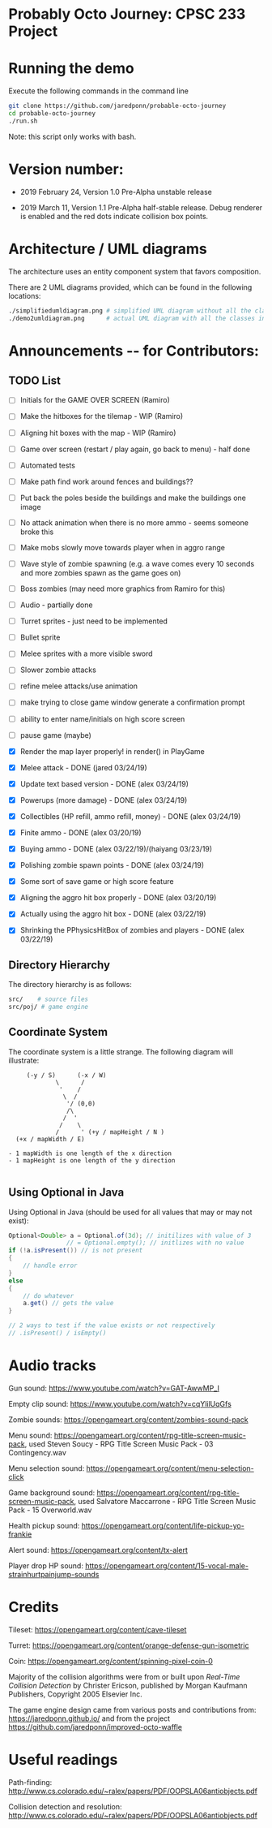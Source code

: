 # Probably Octo Journey: CPSC 233 Project


# Running the demo
Execute the following commands in the command line

```bash
git clone https://github.com/jaredponn/probable-octo-journey
cd probable-octo-journey
./run.sh 
```

Note: this script only works with bash.

# Version number:
- 2019 February 24, Version 1.0 Pre-Alpha unstable release

- 2019 March 11, Version 1.1 Pre-Alpha half-stable release. Debug renderer is enabled and the red dots indicate collision box points.


# Architecture / UML diagrams
The architecture uses an entity component system that favors composition.

There are 2 UML diagrams provided, which can be found in the following locations:
```bash
./simplifiedumldiagram.png # simplified UML diagram without all the classes
./demo2umldiagram.png      # actual UML diagram with all the classes in it
```

# Announcements -- for Contributors:

## TODO List
- [ ] Initials for the GAME OVER SCREEN (Ramiro)
- [ ] Make the hitboxes for the tilemap - WIP (Ramiro)
- [ ] Aligning hit boxes with the map - WIP (Ramiro)
- [ ] Game over screen (restart / play again, go back to menu) - half done
- [ ] Automated tests
- [ ] Make path find work around fences and buildings??
- [ ] Put back the poles beside the buildings and make the buildings one image
- [ ] No attack animation when there is no more ammo - seems someone broke this
- [ ] Make mobs slowly move towards player when in aggro range 
- [ ] Wave style of zombie spawning (e.g. a wave comes every 10 seconds and more zombies spawn as the game goes on)
- [ ] Boss zombies (may need more graphics from Ramiro for this)
- [ ] Audio - partially done
- [ ] Turret sprites - just need to be implemented
- [ ] Bullet sprite
- [ ] Melee sprites with a more visible sword
- [ ] Slower zombie attacks
- [ ] refine melee attacks/use animation
- [ ] make trying to close game window generate a confirmation prompt 
- [ ] ability to enter name/initials on high score screen
- [ ] pause game (maybe)

- [x] Render the map layer properly! in render() in PlayGame
- [x] Melee attack - DONE (jared 03/24/19)
- [x] Update text based version - DONE (alex 03/24/19)
- [x] Powerups (more damage) - DONE (alex 03/24/19)
- [x] Collectibles (HP refill, ammo refill, money) - DONE (alex 03/24/19)
- [x] Finite ammo - DONE (alex 03/20/19)
- [x] Buying ammo - DONE (alex 03/22/19)/(haiyang 03/23/19)
- [x] Polishing zombie spawn points - DONE (alex 03/24/19)
- [x] Some sort of save game or high score feature
- [x] Aligning the aggro hit box properly - DONE (alex 03/20/19) 
- [x] Actually using the aggro hit box - DONE (alex 03/22/19)
- [x] Shrinking the PPhysicsHitBox of zombies and players - DONE (alex 03/22/19)

## Directory Hierarchy
The directory hierarchy is as follows:
```bash
src/    # source files
src/poj/ # game engine
```

## Coordinate System
The coordinate system is a little strange. The following diagram will illustrate:
```
     (-y / S)      (-x / W)
             \      /
              '    /
               \  /
                '/ (0,0)
                /\
               /  '
              /    \
             /      ' (+y / mapHeight / N )
  (+x / mapWidth / E)

- 1 mapWidth is one length of the x direction
- 1 mapHeight is one length of the y direction


```

## Using Optional in Java
Using Optional in Java (should be used for all values that may or may not exist):
```Java
Optional<Double> a = Optional.of(3d); // initilizes with value of 3
                // = Optional.empty(); // initlizes with no value
if (!a.isPresent()) // is not present
{
	// handle error
}
else
{
	// do whatever
	a.get() // gets the value
}

// 2 ways to test if the value exists or not respectively
// .isPresent() / isEmpty()
```

# Audio tracks
Gun sound: https://www.youtube.com/watch?v=GAT-AwwMP_I

Empty clip sound: https://www.youtube.com/watch?v=cqYlilUqGfs

Zombie sounds: https://opengameart.org/content/zombies-sound-pack

Menu sound: https://opengameart.org/content/rpg-title-screen-music-pack, used Steven Soucy - RPG Title Screen Music Pack - 03 Contingency.wav 

Menu selection sound: https://opengameart.org/content/menu-selection-click

Game background sound: https://opengameart.org/content/rpg-title-screen-music-pack, used Salvatore Maccarrone - RPG Title Screen Music Pack - 15 Overworld.wav 

Health pickup sound: https://opengameart.org/content/life-pickup-yo-frankie

Alert sound: https://opengameart.org/content/tx-alert

Player drop HP sound: https://opengameart.org/content/15-vocal-male-strainhurtpainjump-sounds
# Credits
Tileset: https://opengameart.org/content/cave-tileset


Turret: https://opengameart.org/content/orange-defense-gun-isometric


Coin: https://opengameart.org/content/spinning-pixel-coin-0



Majority of the collision algorithms were from or built upon *Real-Time Collision Detection* by Christer Ericson, published by Morgan Kaufmann Publishers, Copyright 2005 Elsevier Inc.


The game engine design came from various posts and contributions from: https://jaredponn.github.io/ and from the project https://github.com/jaredponn/improved-octo-waffle


# Useful readings
Path-finding: http://www.cs.colorado.edu/~ralex/papers/PDF/OOPSLA06antiobjects.pdf


Collision detection and resolution: http://www.cs.colorado.edu/~ralex/papers/PDF/OOPSLA06antiobjects.pdf



